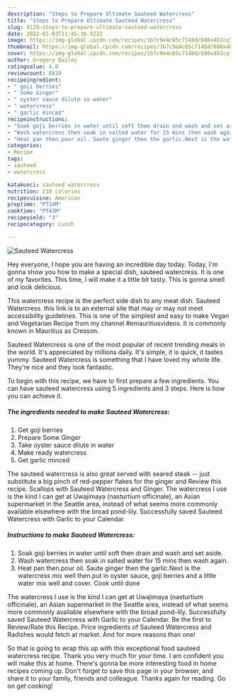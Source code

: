```yaml
---
description: "Steps to Prepare Ultimate Sauteed Watercress"
title: "Steps to Prepare Ultimate Sauteed Watercress"
slug: 4129-steps-to-prepare-ultimate-sauteed-watercress
date: 2022-01-03T11:45:36.922Z
image: https://img-global.cpcdn.com/recipes/1b7c9e4c65c7148d/680x482cq70/sauteed-watercress-recipe-main-photo.jpg
thumbnail: https://img-global.cpcdn.com/recipes/1b7c9e4c65c7148d/680x482cq70/sauteed-watercress-recipe-main-photo.jpg
cover: https://img-global.cpcdn.com/recipes/1b7c9e4c65c7148d/680x482cq70/sauteed-watercress-recipe-main-photo.jpg
author: Gregory Bailey
ratingvalue: 4.8
reviewcount: 8819
recipeingredient:
- " goji berries"
- " Some Ginger"
- " oyster sauce dilute in water"
- " watercress"
- " garlic minced"
recipeinstructions:
- "Soak goji berries in water until soft then drain and wash and set aside."
- "Wash watercress then soak in salted water for 15 mins then wash again."
- "Heat pan then.pour oil. Saute ginger then the garlic.Next is the watercress mix well then.put in oyster sauce, goji berries and a little water mix well and cover. Cook until done"
categories:
- Recipe
tags:
- sauteed
- watercress

katakunci: sauteed watercress 
nutrition: 210 calories
recipecuisine: American
preptime: "PT24M"
cooktime: "PT43M"
recipeyield: "3"
recipecategory: Lunch

---
```



![Sauteed Watercress](https://img-global.cpcdn.com/recipes/1b7c9e4c65c7148d/680x482cq70/sauteed-watercress-recipe-main-photo.jpg)

Hey everyone, I hope you are having an incredible day today. Today, I'm gonna show you how to make a special dish, sauteed watercress. It is one of my favorites. This time, I will make it a little bit tasty. This is gonna smell and look delicious.

This watercress recipe is the perfect side dish to any meat dish. Sauteed Watercress. this link is to an external site that may or may not meet accessibility guidelines. This is one of the simplest and easy to make Vegan and Vegetarian Recipe from my channel #emauritiusvideos. It is commonly known in Mauritius as Cresson.

Sauteed Watercress is one of the most popular of recent trending meals in the world. It's appreciated by millions daily. It's simple, it is quick, it tastes yummy. Sauteed Watercress is something that I have loved my whole life. They're nice and they look fantastic.


To begin with this recipe, we have to first prepare a few ingredients. You can have sauteed watercress using 5 ingredients and 3 steps. Here is how you can achieve it.

<!--inarticleads1-->

##### The ingredients needed to make Sauteed Watercress:

1. Get  goji berries
1. Prepare  Some Ginger
1. Take  oyster sauce dilute in water
1. Make ready  watercress
1. Get  garlic minced


The sauteed watercress is also great served with seared steak -- just substitute a big pinch of red-pepper flakes for the ginger and Review this recipe. Scallops with Sauteed Watercress and Ginger. The watercress I use is the kind I can get at Uwajimaya (nasturtium officinale), an Asian supermarket in the Seattle area, instead of what seems more commonly available elsewhere with the broad pond-lily. Successfully saved Sauteed Watercress with Garlic to your Calendar. 

<!--inarticleads2-->

##### Instructions to make Sauteed Watercress:

1. Soak goji berries in water until soft then drain and wash and set aside.
1. Wash watercress then soak in salted water for 15 mins then wash again.
1. Heat pan then.pour oil. Saute ginger then the garlic.Next is the watercress mix well then.put in oyster sauce, goji berries and a little water mix well and cover. Cook until done


The watercress I use is the kind I can get at Uwajimaya (nasturtium officinale), an Asian supermarket in the Seattle area, instead of what seems more commonly available elsewhere with the broad pond-lily. Successfully saved Sauteed Watercress with Garlic to your Calendar. Be the first to Review/Rate this Recipe. Price ingredients of Sauteed Watercress and Radishes would fetch at market. And for more reasons than one! 

So that is going to wrap this up with this exceptional food sauteed watercress recipe. Thank you very much for your time. I am confident you will make this at home. There's gonna be more interesting food in home recipes coming up. Don't forget to save this page in your browser, and share it to your family, friends and colleague. Thanks again for reading. Go on get cooking!
